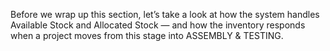 Before we wrap up this section, let’s take a look at how the system handles Available Stock and Allocated Stock — and how the inventory responds when a project moves from this stage into ASSEMBLY & TESTING.

